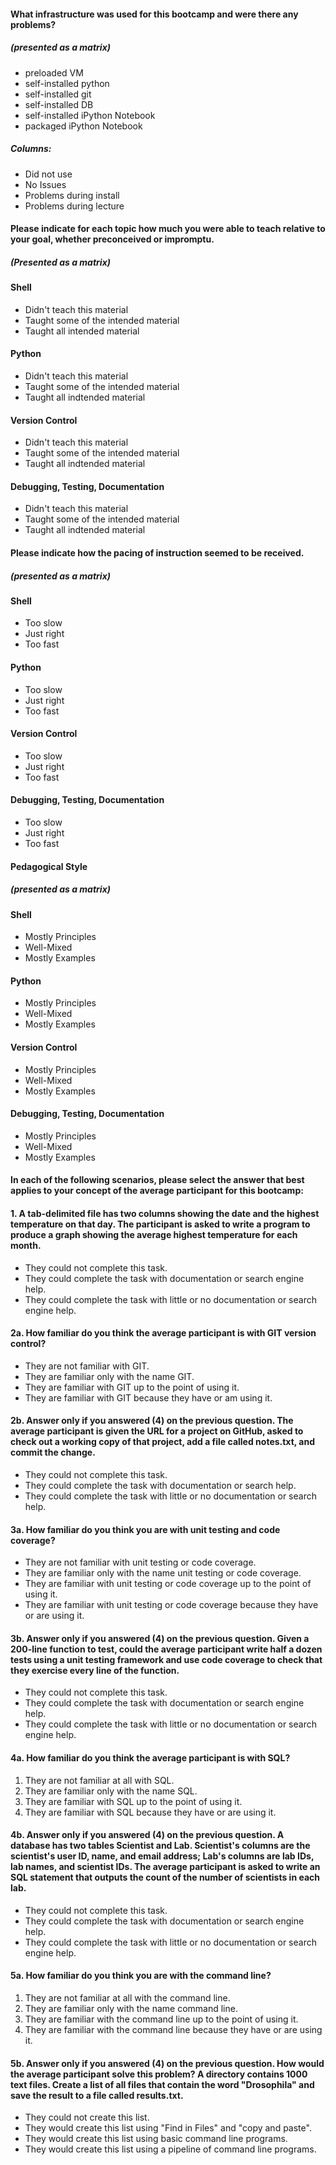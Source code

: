 #### What infrastructure was used for this bootcamp and were there any problems?
##### (presented as a matrix)
* preloaded VM
* self-installed python
* self-installed git
* self-installed DB
* self-installed iPython Notebook
* packaged iPython Notebook

##### Columns:
* Did not use
* No Issues
* Problems during install
* Problems during lecture

#### Please indicate for each topic how much you were able to teach relative to your goal, whether preconceived or impromptu.
##### (Presented as a matrix)
#### Shell
* Didn't teach this material
* Taught some of the intended material
* Taught all intended material

#### Python
* Didn't teach this material
* Taught some of the intended material
* Taught all indtended material

#### Version Control
* Didn't teach this material
* Taught some of the intended material
* Taught all indtended material

#### Debugging, Testing, Documentation
* Didn't teach this material
* Taught some of the intended material
* Taught all indtended material

#### Please indicate how the pacing of instruction seemed to be received.
##### (presented as a matrix)
#### Shell
* Too slow
* Just right
* Too fast

#### Python
* Too slow
* Just right
* Too fast

#### Version Control
* Too slow
* Just right
* Too fast

#### Debugging, Testing, Documentation
* Too slow
* Just right
* Too fast

#### Pedagogical Style
##### (presented as a matrix)

#### Shell
* Mostly Principles
* Well-Mixed
* Mostly Examples

#### Python
* Mostly Principles
* Well-Mixed
* Mostly Examples

#### Version Control
* Mostly Principles
* Well-Mixed
* Mostly Examples

#### Debugging, Testing, Documentation
* Mostly Principles
* Well-Mixed
* Mostly Examples

#### In each of the following scenarios, please select the answer that best applies to your concept of the average participant for this bootcamp:
#### 1. A tab-delimited file has two columns showing the date and the highest temperature on that day. The participant is asked to write a program to produce a graph showing the average highest temperature for each month.
* They could not complete this task.
* They could complete the task with documentation or search engine help.
* They could complete the task with little or no documentation or search engine help.

#### 2a. How familiar do you think the average participant is with GIT version control?
* They are not familiar with GIT.
* They are familiar only with the name GIT.
* They are familiar with GIT up to the point of using it.
* They are familiar with GIT because they have or am using it.

#### 2b. Answer only if you answered (4) on the previous question. The average participant is given the URL for a project on GitHub, asked to check out a working copy of that project, add a file called notes.txt, and commit the change.
* They could not complete this task.
* They could complete the task with documentation or search help.
* They could complete the task with little or no documentation or search help.


#### 3a. How familiar do you think you are with unit testing and code coverage? 
* They are not familiar with unit testing or code coverage.
* They are familiar only with the name unit testing or code coverage.
* They are familiar with unit testing or code coverage up to the point of using it.
* They are familiar with unit testing or code coverage because they have or are using it.

#### 3b. Answer only if you answered (4) on the previous question. Given a 200-line function to test, could the average participant write half a dozen tests using a unit testing framework and use code coverage to check that they exercise every line of the function.
* They could not complete this task.
* They could complete the task with documentation or search engine help.
* They could complete the task with little or no documentation or search engine help.

#### 4a. How familiar do you think the average participant is with SQL?
1. They are not familiar at all with SQL.
2. They are familiar only with the name SQL.
3. They are familiar with SQL up to the point of using it.
4. They are familiar with SQL because they have or are using it.

#### 4b. Answer only if you answered (4) on the previous question. A database has two tables Scientist and Lab. Scientist's columns are the scientist's user ID, name, and email address; Lab's columns are lab IDs, lab names, and scientist IDs. The average participant is asked to write an SQL statement that outputs the count of the number of scientists in each lab.
* They could not complete this task.
* They could complete the task with documentation or search engine help.
* They could complete the task with little or no documentation or search engine help.

#### 5a. How familiar do you think you are with the command line?
1. They are not familiar at all with the command line.
2. They are familiar only with the name command line.
3. They are familiar with the command line up to the point of using it.
4. They are familiar with the command line because they have or are using it.

#### 5b. Answer only if you answered (4) on the previous question. How would the average participant solve this problem? A directory contains 1000 text files. Create a list of all files that contain the word "Drosophila" and save the result to a file called results.txt.
* They could not create this list.
* They would create this list using "Find in Files" and "copy and paste".
* They would create this list using basic command line programs.
* They would create this list using a pipeline of command line programs.
